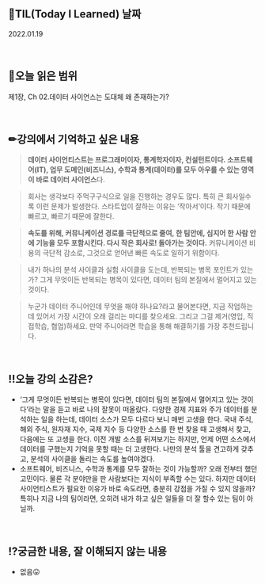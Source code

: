 ## 📆TIL(Today I Learned) 날짜
2022.01.19

<br />

## 📑오늘 읽은 범위
제1장, Ch 02.데이터 사이언스는 도대체 왜 존재하는가?

<br />

## ✏강의에서 기억하고 싶은 내용
> **데이터 사이언티스트는 프로그래머이자, 통계학자이자, 컨설턴트이다. 소프트웨어(IT), 업무 도메인(비즈니스), 수학과 통계(데이터)를 모두 아우를 수 있는 영역이 바로 데이터 사이언스**다.

> 회사는 생각보다 주먹구구식으로 일을 진행하는 경우도 많다. 특히 큰 회사일수록 이런 문제가 발생한다. 스타트업이 잘하는 이유는 ‘작아서’이다. 작기 때문에 빠르고, 빠르기 때문에 잘한다.

> **속도를 위해, 커뮤니케이션 경로를 극단적으로 줄여, 한 팀안에, 심지어 한 사람 안에 기능을 모두 포함시킨다. 다시 작은 회사로! 돌아가는 것이다.** 커뮤니케이션 비용의 극단적 감소로, 그것으로 얻어낸 빠른 속도로 일하기 위함이다.

> 내가 하나의 분석 사이클과 실험 사이클을 도는데, 반복되는 병목 포인트가 있는가? 그게 무엇이든 반복되는 병목이 있다면, 데이터 팀의 본질에서 멀어지고 있는 것이다.

> 누군가 데이터 주니어인데 무엇을 해야 하나요?라고 물어본다면, 지금 작업하는데 있어서 가장 시간이 오래 걸리는 마디를 찾으세요. 그리고 그걸 제거(영입, 직접학습, 협업)하세요. 만약 주니어라면 학습을 통해 해결하기를 가장 추천드립니다.

<br />

## ‼오늘 강의 소감은?
- ‘그게 무엇이든 반복되는 병목이 있다면, 데이터 팀의 본질에서 멀어지고 있는 것이다’라는 말을 듣고 바로 나의 잘못이 떠올랐다. 다양한 경제 지표와 주가 데이터를 분석하는 일을 하는데, 데이터 소스가 모두 다르다 보니 매번 고생을 한다. 국내 주식, 해외 주식, 원자재 지수, 국제 지수 등 다양한 소스를 한 번 찾을 때 고생해서 찾고, 다음에는 또 고생을 한다. 이전 개발 소스를 뒤져보기는 하지만, 언제 어떤 소스에서 데이터를 구했는지 기억을 못할 때는 더 고생한다. 나만의 분석 툴을 견고하게 갖추고, 분석의 사이클을 돌리는 속도를 높여야겠다.
- 소프트웨어, 비즈니스, 수학과 통계를 모두 잘하는 것이 가능할까? 오래 전부터 했던 고민이다. 물론 각 분야만을 판 사람보다는 지식이 부족할 수는 있다. 하지만 데이터 사이언티스트가 필요한 이유가 바로 속도라면, 충분히 강점을 가질 수 있지 않을까? 특히나 지금 나의 팀이라면, 오히려 내가 하고 싶은 일들을 더 잘 할수 있는 팀이 아닐까.

<br />

## ⁉궁금한 내용, 잘 이해되지 않는 내용
- 없음😛
